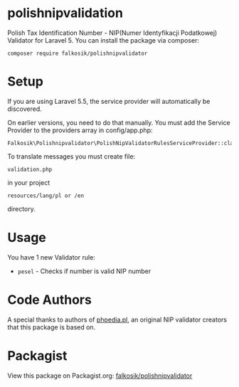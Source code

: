 # polishnipvalidation
Polish Tax Identification Number - NIP(Numer Identyfikacji Podatkowej) Validator for Laravel 5.
You can install the package via composer:

	composer require falkosik/polishnipvalidator
	
# Setup
If you are using Laravel 5.5, the service provider will automatically be discovered.

On earlier versions, you need to do that manually. You must add the Service Provider to the providers array in config/app.php:

	Falkosik\Polishnipvalidator\PolishNipValidatorRulesServiceProvider::class,

To translate messages you must create file:

	validation.php
	
in your project 

	resources/lang/pl or /en 
	
directory.

# Usage
You have 1 new Validator rule:

- `pesel`  - Checks if number is valid NIP number


# Code Authors
A special thanks to authors of [phpedia.pl](http://phpedia.pl/wiki/Walidacja_numeru_NIP), an original NIP validator creators that this package is based on.

# Packagist
View this package on Packagist.org: [falkosik/polishnipvalidator](https://packagist.org/packages/falkosik/polishnipvalidator)
